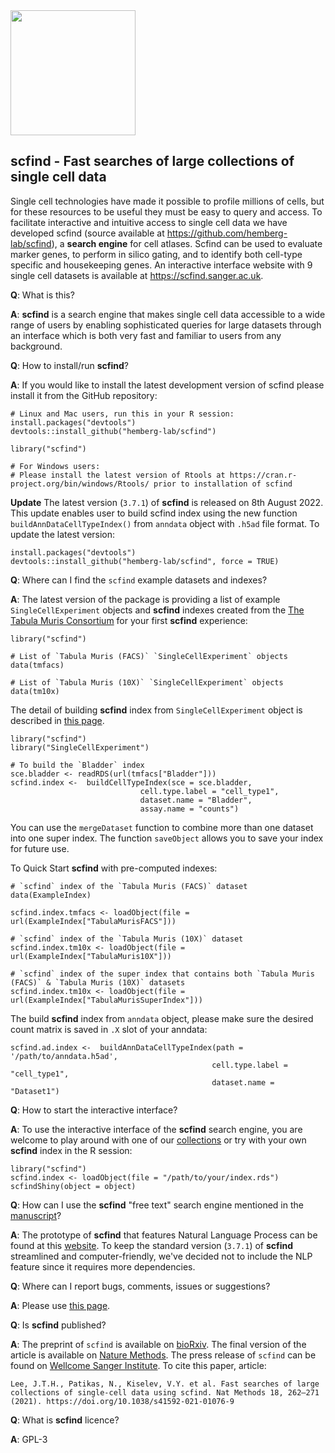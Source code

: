 <img src=https://scfind.sanger.ac.uk/img/scfind.png height="200">

## scfind - Fast searches of large collections of single cell data

Single cell technologies have made it possible to profile millions of cells, but for these resources to be useful they must be easy to query and access. To facilitate interactive and intuitive access to single cell data we have developed scfind (source available at https://github.com/hemberg-lab/scfind), a __search engine__ for cell atlases. Scfind can be used to evaluate marker genes, to perform in silico gating, and to identify both cell-type specific and housekeeping genes. An interactive interface website with 9 single cell datasets is available at https://scfind.sanger.ac.uk. 

__Q__: What is this?

__A__: __scfind__ is a search engine that makes single cell data accessible to a wide range of users by enabling sophisticated queries for large datasets through an interface which is both very fast and familiar to users from any background.

__Q__: How to install/run __scfind__?

__A__: If you would like to install the latest development version of scfind please install it from the GitHub repository:

```
# Linux and Mac users, run this in your R session:
install.packages("devtools")
devtools::install_github("hemberg-lab/scfind")

library("scfind")

# For Windows users:
# Please install the latest version of Rtools at https://cran.r-project.org/bin/windows/Rtools/ prior to installation of scfind
```

__Update__ The latest version (`3.7.1`) of __scfind__ is released on 8th August 2022. This update enables user to build scfind index using the new function `buildAnnDataCellTypeIndex()` from `anndata` object with `.h5ad` file format. To update the latest version:

```
install.packages("devtools")
devtools::install_github("hemberg-lab/scfind", force = TRUE)
```

__Q__: Where can I find the `scfind` example datasets and indexes?

__A__: The latest version of the package is providing a list of example `SingleCellExperiment` objects and __scfind__ indexes created from the [The Tabula Muris Consortium](https://doi.org/10.1038/s41586-018-0590-4) for your first __scfind__ experience:

```
library("scfind")

# List of `Tabula Muris (FACS)` `SingleCellExperiment` objects
data(tmfacs)

# List of `Tabula Muris (10X)` `SingleCellExperiment` objects
data(tm10x)
```

The detail of building __scfind__ index from `SingleCellExperiment` object is described in [this page](https://github.com/hemberg-lab/scfind/blob/master/Vignettes/scfind.Rmd). 

```
library("scfind")
library("SingleCellExperiment")

# To build the `Bladder` index
sce.bladder <- readRDS(url(tmfacs["Bladder"]))
scfind.index <-  buildCellTypeIndex(sce = sce.bladder, 
                             cell.type.label = "cell_type1",
                             dataset.name = "Bladder", 
                             assay.name = "counts")
```

You can use the `mergeDataset` function to combine more than one dataset into one super index. The function `saveObject` allows you to save your index for future use.

To Quick Start __scfind__ with pre-computed indexes:

```
# `scfind` index of the `Tabula Muris (FACS)` dataset
data(ExampleIndex)

scfind.index.tmfacs <- loadObject(file = url(ExampleIndex["TabulaMurisFACS"]))

# `scfind` index of the `Tabula Muris (10X)` dataset
scfind.index.tm10x <- loadObject(file = url(ExampleIndex["TabulaMuris10X"]))

# `scfind` index of the super index that contains both `Tabula Muris (FACS)` & `Tabula Muris (10X)` datasets
scfind.index.tm10x <- loadObject(file = url(ExampleIndex["TabulaMurisSuperIndex"]))
```

The build __scfind__ index from `anndata` object, please make sure the desired count matrix is saved in `.X` slot of your anndata: 

```
scfind.ad.index <-  buildAnnDataCellTypeIndex(path = '/path/to/anndata.h5ad', 
                                             cell.type.label = "cell_type1",
                                             dataset.name = "Dataset1")
```


__Q__: How to start the interactive interface?

__A__: To use the interactive interface of the __scfind__ search engine, you are welcome to play around with one of our [collections](https://scfind.sanger.ac.uk) or try with your own __scfind__ index in the R session:

```
library("scfind")
scfind.index <- loadObject(file = "/path/to/your/index.rds")
scfindShiny(object = object)
```

__Q__: How can I use the __scfind__ "free text" search engine mentioned in the [manuscript](https://doi.org/10.1101/788596)?

__A__: The prototype of __scfind__ that features Natural Language Process can be found at this [website](https://scfind.sanger.ac.uk). To keep the standard version (`3.7.1`) of __scfind__ streamlined and computer-friendly, we've decided not to include the NLP feature since it requires more dependencies.

__Q__: Where can I report bugs, comments, issues or suggestions?

__A__: Please use [this page](https://github.com/hemberg-lab/scfind/issues).

__Q__: Is __scfind__ published?  

__A__: The preprint of `scfind` is available on [bioRxiv](https://doi.org/10.1101/788596). The final version of the article is available on [Nature Methods](https://doi.org/10.1038/s41592-021-01076-9). The press release of `scfind` can be found on [Wellcome Sanger Institute](https://www.sanger.ac.uk/news_item/new-search-engine-for-single-cell-atlases/). To cite this paper, article: 

```
Lee, J.T.H., Patikas, N., Kiselev, V.Y. et al. Fast searches of large collections of single-cell data using scfind. Nat Methods 18, 262–271 (2021). https://doi.org/10.1038/s41592-021-01076-9
```

__Q__: What is __scfind__ licence?

__A__: GPL-3
